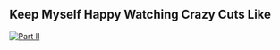 Keep Myself Happy Watching Crazy Cuts Like
--------
[![Part II](https://user-images.githubusercontent.com/27868570/60772144-69dafd80-a0f2-11e9-9a16-015dae69474a.png)](https://www.bilibili.com/video/av46996647)
